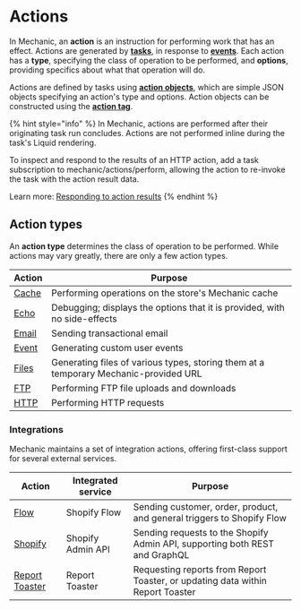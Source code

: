 # Actions

In Mechanic, an **action** is an instruction for performing work that has an effect. Actions are generated by [**tasks**](../tasks/), in response to [**events**](../events/). Each action has a **type**, specifying the class of operation to be performed, and **options**, providing specifics about what that operation will do.

Actions are defined by tasks using [**action objects**](../tasks/code/action-objects.md), which are simple JSON objects specifying an action's type and options. Action objects can be constructed using the [**action tag**](../../platform/liquid/tags/action.md).

{% hint style="info" %}
In Mechanic, actions are performed after their originating task run concludes. Actions are not performed inline during the task's Liquid rendering.

To inspect and respond to the results of an HTTP action, add a task subscription to mechanic/actions/perform, allowing the action to re-invoke the task with the action result data.

Learn more: [Responding to action results](../../techniques/responding-to-action-results.md)
{% endhint %}

## Action types

An **action type** determines the class of operation to be performed. While actions may vary greatly, there are only a few action types.

| Action            | Purpose                                                                              |
| ----------------- | ------------------------------------------------------------------------------------ |
| [Cache](cache.md) | Performing operations on the store's Mechanic cache                                  |
| [Echo](echo.md)   | Debugging; displays the options that it is provided, with no side-effects            |
| [Email](email.md) | Sending transactional email                                                          |
| [Event](event.md) | Generating custom user events                                                        |
| [Files](files.md) | Generating files of various types, storing them at a temporary Mechanic-provided URL |
| [FTP](ftp.md)     | Performing FTP file uploads and downloads                                            |
| [HTTP](http.md)   | Performing HTTP requests                                                             |

### Integrations

Mechanic maintains a set of integration actions, offering first-class support for several external services.

| Action                                           | Integrated service | Purpose                                                                        |
| ------------------------------------------------ | ------------------ | ------------------------------------------------------------------------------ |
| [Flow](flow.md)                                  | Shopify Flow       | Sending customer, order, product, and general triggers to Shopify Flow         |
| [Shopify](shopify.md)                            | Shopify Admin API  | Sending requests to the Shopify Admin API, supporting both REST and GraphQL    |
| [Report Toaster](integrations/report-toaster.md) | Report Toaster     | Requesting reports from Report Toaster, or updating data within Report Toaster |
